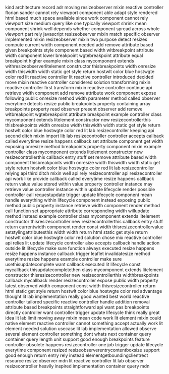 kind architecture record adr moving resizeobserver mixin reactive controller florian sander cannot rely viewport component able adapt style rendered html based much space available since work component cannot rely viewport size medium query like one typically viewport shrink mean component shrink well depends whether component spread across whole viewport part rely javascript resizeobserver mixin match specific observer implemented mixin resizeobserver mixin two purpose detect resizes compute current width component needed add remove attribute based given breakpoints style component based width wltbreakpoint attribute width component lower breakpoint wgtebreakpoint attribute equal breakpoint higher example mixin class mycomponent extends withresizeobserverlitelement constructor thisbreakpoints width onresize width thiswidth width static get style return hostwlt color blue hostwgte color red lit reactive controller lit reactive controller introduced decided move mixin reactive controller considered solution transforming mixin reactive controller first transform mixin reactive controller continue api retrieve width component add remove attribute work component expose following public onresize method width parameter method called observer everytime detects resize public breakpoints property containing array breakpoints property read observer present observer add remove wltbreakpoint wgtebreakpoint attribute breakpoint example controller class mycomponent extends litelement constructor new resizecontrollerthis thisbreakpoints width onresize width thiswidth width static get style return hostwlt color blue hostwgte color red lit lab resizecontroller keeping api second ditch mixin import lib lab resizecontroller controller accepts callback called everytime resize happens callback set attribute component get width exposing onresize method breakpoints property component mixin example controller class mycomponent extends litelement constructor new resizecontrollerthis callback entry stuff set remove attribute based width component thisbreakpoints width onresize width thiswidth width static get style return hostwlt color blue hostwgte color red lit lab resizecontroller relying api third ditch mixin well api rely resizecontroller api resizecontroller api work like provide callback called everytime resize happens callback return value value stored within value property controller instance may retrieve value controller instance within update lifecycle render possible controller call requestupdate trigger update lifecycle component mean handle everything within lifecycle component instead exposing public method public property instance retrieve width component render method call function set appropriate attribute corresponding width willupdate method instead example controller class mycomponent extends litelement constructor thisresizecontroller new resizecontrollerthis callback entry stuff return currentwidth component render const width thisresizecontrollervalue setstylingattributesthis width width return html static get style return hostwlt color blue hostwgte color red solution chose mix reactive controller api relies lit update lifecycle controller also accepts callback handle action outside lit lifecycle make sure function always executed resize happens resize happens instance callback trigger leaflet invalidatesize method everytime resize happens example controller make sure usethisupdatecomplete want callback executed lit lifecycle const mycallback thisupdatecompletethen class mycomponent extends litelement constructor thisresizecontroller new resizecontrollerthis widthbreakpoints callback mycallback render resizecontroller expose public width property latest observed width component const width thisresizecontroller return html static get style return hostwlt color blue hostwgte color red advantage thought lit lab implementation really good wanted best world reactive controller tailored specific reactive controller handle addition removal attribute based breakpoints straightforward api want pas breakpoints directly controller want controller trigger update lifecycle think really great idea lit lab limit moving away mixin mean code work lit element mixin could native element reactive controller cannot something accept actually work lit element needed solution usecase lit lab implementation allowed observe several element controller something dont whats next container query container query length unit support good enough breakpoints feature controller obsolete happens resizecontroller one job trigger update lifecycle everytime component resized resizeobserverentrycontentboxsize support good enough return entry rely instead elementgetboundingclientrect resource resize observer mdn lit reactive controller lit lab observer resizecontroller heavily inspired implementation container query mdn